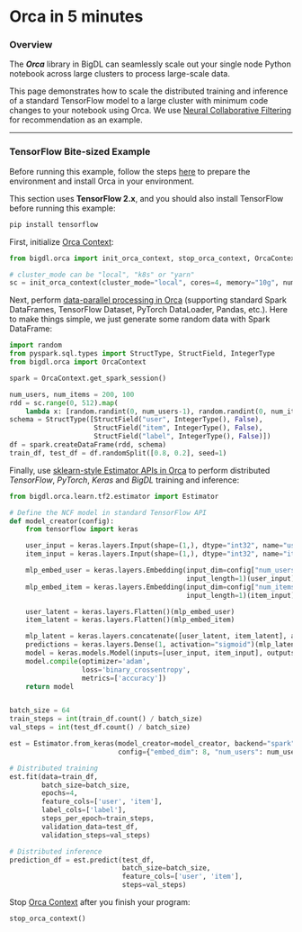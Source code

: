 # Orca in 5 minutes

### Overview

The  _**Orca**_ library in BigDL can seamlessly scale out your single node Python notebook across large clusters to process large-scale data.

This page demonstrates how to scale the distributed training and inference of a standard TensorFlow model to a large cluster with minimum code changes to your notebook using Orca. We use [Neural Collaborative Filtering](https://arxiv.org/abs/1708.05031) for recommendation as an example.

---

### TensorFlow Bite-sized Example

Before running this example, follow the steps [here](install.md) to prepare the environment and install Orca in your environment.

This section uses **TensorFlow 2.x**, and you should also install TensorFlow before running this example:
```bash
pip install tensorflow
```

First, initialize [Orca Context](orca-context.md):

```python
from bigdl.orca import init_orca_context, stop_orca_context, OrcaContext

# cluster_mode can be "local", "k8s" or "yarn"
sc = init_orca_context(cluster_mode="local", cores=4, memory="10g", num_nodes=1)
```

Next, perform [data-parallel processing in Orca](data-parallel-processing.md) (supporting standard Spark DataFrames, TensorFlow Dataset, PyTorch DataLoader, Pandas, etc.). Here to make things simple, we just generate some random data with Spark DataFrame:

```python
import random
from pyspark.sql.types import StructType, StructField, IntegerType
from bigdl.orca import OrcaContext

spark = OrcaContext.get_spark_session()

num_users, num_items = 200, 100
rdd = sc.range(0, 512).map(
    lambda x: [random.randint(0, num_users-1), random.randint(0, num_items-1), random.randint(0, 1)])
schema = StructType([StructField("user", IntegerType(), False),
                     StructField("item", IntegerType(), False),
                     StructField("label", IntegerType(), False)])
df = spark.createDataFrame(rdd, schema)
train_df, test_df = df.randomSplit([0.8, 0.2], seed=1)
```

Finally, use [sklearn-style Estimator APIs in Orca](distributed-training-inference.md) to perform distributed _TensorFlow_, _PyTorch_, _Keras_ and _BigDL_ training and inference:

```python
from bigdl.orca.learn.tf2.estimator import Estimator

# Define the NCF model in standard TensorFlow API
def model_creator(config):
    from tensorflow import keras

    user_input = keras.layers.Input(shape=(1,), dtype="int32", name="use_input")
    item_input = keras.layers.Input(shape=(1,), dtype="int32", name="item_input")

    mlp_embed_user = keras.layers.Embedding(input_dim=config["num_users"], output_dim=config["embed_dim"],
                                            input_length=1)(user_input)
    mlp_embed_item = keras.layers.Embedding(input_dim=config["num_items"], output_dim=config["embed_dim"],
                                            input_length=1)(item_input)

    user_latent = keras.layers.Flatten()(mlp_embed_user)
    item_latent = keras.layers.Flatten()(mlp_embed_item)

    mlp_latent = keras.layers.concatenate([user_latent, item_latent], axis=1)
    predictions = keras.layers.Dense(1, activation="sigmoid")(mlp_latent)
    model = keras.models.Model(inputs=[user_input, item_input], outputs=predictions)
    model.compile(optimizer='adam',
                  loss='binary_crossentropy',
                  metrics=['accuracy'])
    return model


batch_size = 64
train_steps = int(train_df.count() / batch_size)
val_steps = int(test_df.count() / batch_size)

est = Estimator.from_keras(model_creator=model_creator, backend="spark",
                           config={"embed_dim": 8, "num_users": num_users, "num_items": num_items})

# Distributed training
est.fit(data=train_df,
        batch_size=batch_size,
        epochs=4,
        feature_cols=['user', 'item'],
        label_cols=['label'],
        steps_per_epoch=train_steps,
        validation_data=test_df,
        validation_steps=val_steps)

# Distributed inference
prediction_df = est.predict(test_df,
                            batch_size=batch_size,
                            feature_cols=['user', 'item'],
                            steps=val_steps)
```

Stop [Orca Context](orca-context.md) after you finish your program:

```python
stop_orca_context()
```
